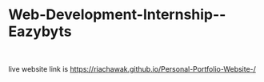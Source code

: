 # Web-Development-Internship--Eazybyts 
<br> <p> live website link is  https://riachawak.github.io/Personal-Portfolio-Website-/ </p>
